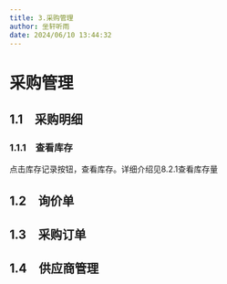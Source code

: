 ```yaml
---
title: 3.采购管理
author: 坐轩听雨
date: 2024/06/10 13:44:32
---
```

# 采购管理

## 1.1　采购明细

### 1.1.1　查看库存
点击库存记录按钮，查看库存。详细介绍见8.2.1查看库存量

## 1.2　询价单

## 1.3　采购订单

## 1.4　供应商管理
